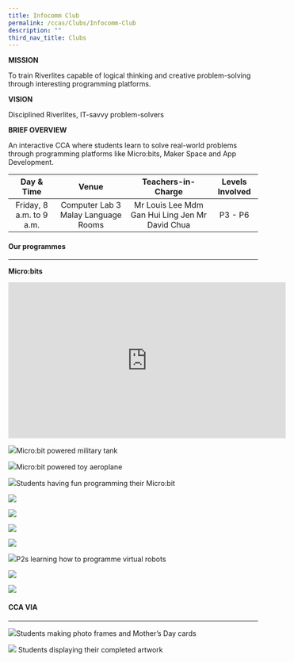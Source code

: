 ```yaml
---
title: Infocomm Club
permalink: /ccas/Clubs/Infocomm-Club
description: ""
third_nav_title: Clubs
---
```

**MISSION**

To train Riverlites capable of logical thinking and creative problem-solving through interesting programming platforms.

**VISION**

Disciplined Riverlites, IT-savvy problem-solvers 

**BRIEF OVERVIEW**

An interactive CCA where students learn to solve real-world problems through programming platforms like Micro:bits, Maker Space and App Development.

| Day & Time | Venue | Teachers-in-Charge | Levels Involved |
|:---:|:---:|:---:|:---:|
| Friday, 8 a.m. to 9 a.m. | Computer Lab 3 Malay Language Rooms  | Mr Louis Lee  Mdm Gan Hui Ling Jen Mr David Chua | P3 - P6 |

#### Our programmes
--------------

**Micro:bits**

<iframe width="560" height="315" src="https://www.youtube.com/embed/Wuza5WXiMkc" title="YouTube video player" frameborder="0" allow="accelerometer; autoplay; clipboard-write; encrypted-media; gyroscope; picture-in-picture" allowfullscreen></iframe>

![](/images/Clubs/Infocomm%20Club/Video2.gif)Micro:bit powered military tank

![](/images/Clubs/Infocomm%20Club/video1.gif)Micro:bit powered toy aeroplane

![](/images/Clubs/Infocomm%20Club/12.jpg)Students having fun programming their Micro:bit

![](/images/Clubs/Infocomm%20Club/23.jpg)

![](/images/Clubs/Infocomm%20Club/12.jpg)

![](/images/Clubs/Infocomm%20Club/34.jpg)

![](/images/Clubs/Infocomm%20Club/56.jpg)

![](/images/Clubs/Infocomm%20Club/45.jpg)P2s learning how to programme virtual robots

![](/images/Clubs/Infocomm%20Club/78.jpg)

![](/images/Clubs/Infocomm%20Club/10.jpg)

#### CCA VIA 
--------

![](/images/Clubs/Infocomm%20Club/90.jpg)Students making photo frames and Mother’s Day cards

![](/images/Clubs/Infocomm%20Club/11.jpg)
Students displaying their completed artwork
